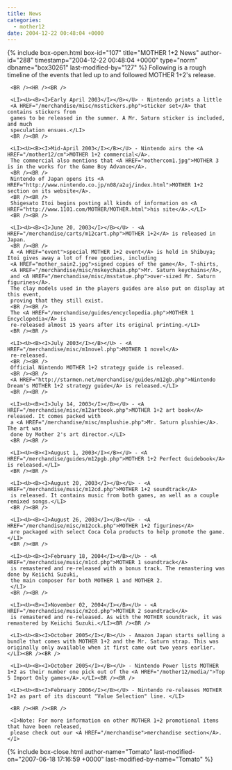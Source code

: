 ```yaml
---
title: News
categories:
  - mother12
date: 2004-12-22 00:48:04 +0000
---
```

{% include box-open.html box-id="107" title="MOTHER 1+2 News" author-id="288" timestamp="2004-12-22 00:48:04 +0000" type="norm" dbname="box30261" last-modified-by="127" %}
     Following is a rough timeline of the events that led up to and followed
     MOTHER 1+2's release.

     <BR /><HR /><BR />

     <LI><U><B><I>Early April 2003</I></B></U> - Nintendo prints a little
     <A HREF="/merchandise/misc/msstickers.php">sticker set</A> that contains stickers from
     games to be released in the summer. A Mr. Saturn sticker is included, and much
     speculation ensues.</LI>
     <BR /><BR />

     <LI><U><B><I>Mid-April 2003</I></B></U> - Nintendo airs the <A HREF="/mother12/cm">MOTHER 1+2 commercial</A>.
     The commercial also mentions that <A HREF="mothercom1.jpg">MOTHER 3 is in the works for the Game Boy Advance</A>.
     <BR /><BR />
     Nintendo of Japan opens its <A HREF="http://www.nintendo.co.jp/n08/a2uj/index.html">MOTHER 1+2 section on its website</A>.
     <BR /><BR />
     Shigesato Itoi begins posting all kinds of information on <A HREF="http://www.1101.com/MOTHER/MOTHER.html">his site</A>.</LI>
     <BR /><BR />

     <LI><U><B><I>June 20, 2003</I></B></U> - <A HREF="/merchandise/carts/m12cart.php">MOTHER 1+2</A> is released in Japan.
     <BR /><BR />
     A <A HREF="event">special MOTHER 1+2 event</A> is held in Shibuya; Itoi gives away a lot of free goodies, including 
     <A HREF="mother_sain2.jpg">signed copies of the game</A>, T-shirts, 
     <A HREF="/merchandise/misc/mskeychain.php">Mr. Saturn keychains</A>,
     and <A HREF="/merchandise/misc/msstatue.php">over-sized Mr. Saturn figurines</A>.
     The clay models used in the players guides are also put on display at this event,
     proving that they still exist.
     <BR /><BR />
     The <A HREF="/merchandise/guides/encyclopedia.php">MOTHER 1 Encyclopedia</A> is
     re-released almost 15 years after its original printing.</LI>
     <BR /><BR />

     <LI><U><B><I>July 2003</I></B></U> - <A HREF="/merchandise/misc/m1novel.php">MOTHER 1 novel</A>
     re-released.
     <BR /><BR />
     Official Nintendo MOTHER 1+2 strategy guide is released.
     <BR /><BR />
     <A HREF="http://starmen.net/merchandise/guides/m12gb.php">Nintendo Dream's MOTHER 1+2 strategy guide</A> is released.</LI>
     <BR /><BR />

     <LI><U><B><I>July 14, 2003</I></B></U> - <A HREF="/merchandise/misc/m12artbook.php">MOTHER 1+2 art book</A> released. It comes packed with
     a <A HREF="/merchandise/misc/msplushie.php">Mr. Saturn plushie</A>. The art was
     done by Mother 2's art director.</LI>
     <BR /><BR />

     <LI><U><B><I>August 1, 2003</I></B></U> - <A HREF="/merchandise/guides/m12pgb.php">MOTHER 1+2 Perfect Guidebook</A> is released.</LI>
     <BR /><BR />

     <LI><U><B><I>August 20, 2003</I></B></U> - <A HREF="/merchandise/music/m12cd.php">MOTHER 1+2 soundtrack</A>
     is released. It contains music from both games, as well as a couple remixed songs.</LI>
     <BR /><BR />

     <LI><U><B><I>August 26, 2003</I></B></U> - <A HREF="/merchandise/misc/m12cck.php">MOTHER 1+2 figurines</A>
     are packaged with select Coca Cola products to help promote the game.</LI>
     <BR /><BR />

     <LI><U><B><I>February 18, 2004</I></B></U> - <A HREF="/merchandise/music/m1cd.php">MOTHER 1 soundtrack</A>
     is remastered and re-released with a bonus track. The remastering was done by Keiichi Suzuki,
     the main composer for both MOTHER 1 and MOTHER 2.
     </LI>
     <BR /><BR />

     <LI><U><B><I>November 02, 2004</I></B></U> - <A HREF="/merchandise/music/m2cd.php">MOTHER 2 soundtrack</A> 
     is remastered and re-released. As with the MOTHER soundtrack, it was remastered by Keiichi Suzuki.</LI><BR /><BR />

     <LI><U><B><I>October 2005</I></B></U> - Amazon Japan starts selling a bundle that comes with MOTHER 1+2 and the Mr. Saturn strap. This was originally only available when it first came out two years earlier.</LI><BR /><BR />

     <LI><U><B><I>October 2005</I></B></U> - Nintendo Power lists MOTHER 1+2 as their number one pick out of the <A HREF="/mother12/media/">Top 5 Import Only games</A>.</LI><BR /><BR />

     <LI><U><B><I>February 2006</I></B></U> - Nintendo re-releases MOTHER 1+2 as part of its discount "Value Selection" line. </LI>

     <BR /><HR /><BR />

     <I>Note: For more information on other MOTHER 1+2 promotional items that have been released,
     please check out our <A HREF="/merchandise">merchandise section</A>.</I>
{% include box-close.html author-name="Tomato" last-modified-on="2007-06-18 17:16:59 +0000" last-modified-by-name="Tomato" %}

